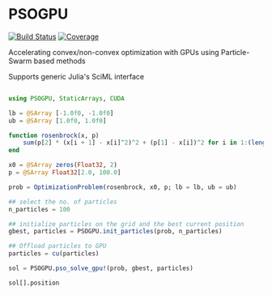 # PSOGPU

[![Build Status](https://github.com/utkarsh530/PSOGPU.jl/actions/workflows/CI.yml/badge.svg?branch=main)](https://github.com/utkarsh530/PSOGPU.jl/actions/workflows/CI.yml?query=branch%3Amain)
[![Coverage](https://codecov.io/gh/utkarsh530/PSOGPU.jl/branch/main/graph/badge.svg)](https://codecov.io/gh/utkarsh530/PSOGPU.jl)

Accelerating convex/non-convex optimization with GPUs using Particle-Swarm based methods

Supports generic Julia's SciML interface

```julia

using PSOGPU, StaticArrays, CUDA

lb = @SArray [-1.0f0, -1.0f0]
ub = @SArray [1.0f0, 1.0f0]

function rosenbrock(x, p)
    sum(p[2] * (x[i + 1] - x[i]^2)^2 + (p[1] - x[i])^2 for i in 1:(length(x) - 1))
end

x0 = @SArray zeros(Float32, 2)
p = @SArray Float32[2.0, 100.0]

prob = OptimizationProblem(rosenbrock, x0, p; lb = lb, ub = ub)

## select the no. of particles
n_particles = 100

## initialize particles on the grid and the best current position
gbest, particles = PSOGPU.init_particles(prob, n_particles)

## Offload particles to GPU
particles = cu(particles)

sol = PSOGPU.pso_solve_gpu!(prob, gbest, particles)

sol[].position
```

